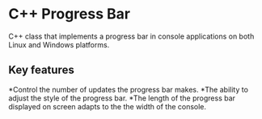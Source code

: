 C++ Progress Bar
================

C++ class that implements a progress bar in console applications on both Linux and Windows platforms. 

Key features
------------

*Control the number of updates the progress bar makes.
*The ability to adjust the style of the progress bar.
*The length of the progress bar displayed on screen adapts to the the width of the console.

